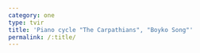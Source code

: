```yaml
---
category: one
type: tvir
title: 'Piano cycle "The Carpathians", "Boyko Song"'
permalink: /:title/
---
```


